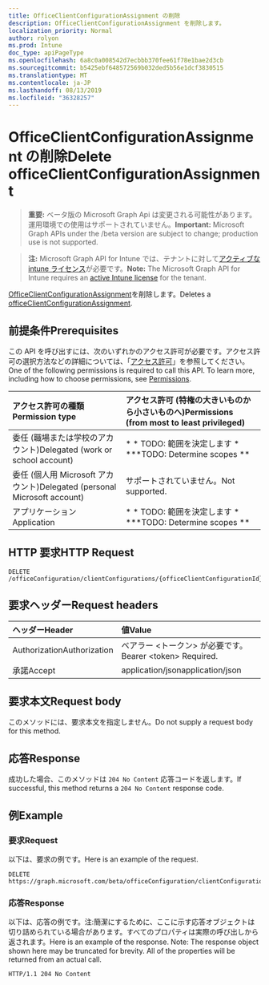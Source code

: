 ```yaml
---
title: OfficeClientConfigurationAssignment の削除
description: OfficeClientConfigurationAssignment を削除します。
localization_priority: Normal
author: rolyon
ms.prod: Intune
doc_type: apiPageType
ms.openlocfilehash: 6a8c0a008542d7ecbbb370fee61f78e1bae2d3cb
ms.sourcegitcommit: b5425ebf648572569b032ded5b56e1dcf3830515
ms.translationtype: MT
ms.contentlocale: ja-JP
ms.lasthandoff: 08/13/2019
ms.locfileid: "36328257"
---
```

# <a name="delete-officeclientconfigurationassignment"></a><span data-ttu-id="f48d3-103">OfficeClientConfigurationAssignment の削除</span><span class="sxs-lookup"><span data-stu-id="f48d3-103">Delete officeClientConfigurationAssignment</span></span>

> <span data-ttu-id="f48d3-104">**重要:** ベータ版の Microsoft Graph Api は変更される可能性があります。運用環境での使用はサポートされていません。</span><span class="sxs-lookup"><span data-stu-id="f48d3-104">**Important:** Microsoft Graph APIs under the /beta version are subject to change; production use is not supported.</span></span>

> <span data-ttu-id="f48d3-105">**注:** Microsoft Graph API for Intune では、テナントに対して[アクティブな intune ライセンス](https://go.microsoft.com/fwlink/?linkid=839381)が必要です。</span><span class="sxs-lookup"><span data-stu-id="f48d3-105">**Note:** The Microsoft Graph API for Intune requires an [active Intune license](https://go.microsoft.com/fwlink/?linkid=839381) for the tenant.</span></span>

<span data-ttu-id="f48d3-106">[OfficeClientConfigurationAssignment](../resources/intune-cirrus-officeclientconfigurationassignment.md)を削除します。</span><span class="sxs-lookup"><span data-stu-id="f48d3-106">Deletes a [officeClientConfigurationAssignment](../resources/intune-cirrus-officeclientconfigurationassignment.md).</span></span>

## <a name="prerequisites"></a><span data-ttu-id="f48d3-107">前提条件</span><span class="sxs-lookup"><span data-stu-id="f48d3-107">Prerequisites</span></span>
<span data-ttu-id="f48d3-p101">この API を呼び出すには、次のいずれかのアクセス許可が必要です。アクセス許可の選択方法などの詳細については、「[アクセス許可](/graph/permissions-reference)」を参照してください。</span><span class="sxs-lookup"><span data-stu-id="f48d3-p101">One of the following permissions is required to call this API. To learn more, including how to choose permissions, see [Permissions](/graph/permissions-reference).</span></span>

|<span data-ttu-id="f48d3-110">アクセス許可の種類</span><span class="sxs-lookup"><span data-stu-id="f48d3-110">Permission type</span></span>|<span data-ttu-id="f48d3-111">アクセス許可 (特権の大きいものから小さいものへ)</span><span class="sxs-lookup"><span data-stu-id="f48d3-111">Permissions (from most to least privileged)</span></span>|
|:---|:---|
|<span data-ttu-id="f48d3-112">委任 (職場または学校のアカウント)</span><span class="sxs-lookup"><span data-stu-id="f48d3-112">Delegated (work or school account)</span></span>|<span data-ttu-id="f48d3-113">\* \* TODO: 範囲を決定します \* \*</span><span class="sxs-lookup"><span data-stu-id="f48d3-113">\*\*TODO: Determine scopes \*\*</span></span>|
|<span data-ttu-id="f48d3-114">委任 (個人用 Microsoft アカウント)</span><span class="sxs-lookup"><span data-stu-id="f48d3-114">Delegated (personal Microsoft account)</span></span>|<span data-ttu-id="f48d3-115">サポートされていません。</span><span class="sxs-lookup"><span data-stu-id="f48d3-115">Not supported.</span></span>|
|<span data-ttu-id="f48d3-116">アプリケーション</span><span class="sxs-lookup"><span data-stu-id="f48d3-116">Application</span></span>|<span data-ttu-id="f48d3-117">\* \* TODO: 範囲を決定します \* \*</span><span class="sxs-lookup"><span data-stu-id="f48d3-117">\*\*TODO: Determine scopes \*\*</span></span>|

## <a name="http-request"></a><span data-ttu-id="f48d3-118">HTTP 要求</span><span class="sxs-lookup"><span data-stu-id="f48d3-118">HTTP Request</span></span>
<!-- {
  "blockType": "ignored"
}
-->
``` http
DELETE /officeConfiguration/clientConfigurations/{officeClientConfigurationId}/assignments/{officeClientConfigurationAssignmentId}
```

## <a name="request-headers"></a><span data-ttu-id="f48d3-119">要求ヘッダー</span><span class="sxs-lookup"><span data-stu-id="f48d3-119">Request headers</span></span>
|<span data-ttu-id="f48d3-120">ヘッダー</span><span class="sxs-lookup"><span data-stu-id="f48d3-120">Header</span></span>|<span data-ttu-id="f48d3-121">値</span><span class="sxs-lookup"><span data-stu-id="f48d3-121">Value</span></span>|
|:---|:---|
|<span data-ttu-id="f48d3-122">Authorization</span><span class="sxs-lookup"><span data-stu-id="f48d3-122">Authorization</span></span>|<span data-ttu-id="f48d3-123">ベアラー &lt;トークン&gt; が必要です。</span><span class="sxs-lookup"><span data-stu-id="f48d3-123">Bearer &lt;token&gt; Required.</span></span>|
|<span data-ttu-id="f48d3-124">承諾</span><span class="sxs-lookup"><span data-stu-id="f48d3-124">Accept</span></span>|<span data-ttu-id="f48d3-125">application/json</span><span class="sxs-lookup"><span data-stu-id="f48d3-125">application/json</span></span>|

## <a name="request-body"></a><span data-ttu-id="f48d3-126">要求本文</span><span class="sxs-lookup"><span data-stu-id="f48d3-126">Request body</span></span>
<span data-ttu-id="f48d3-127">このメソッドには、要求本文を指定しません。</span><span class="sxs-lookup"><span data-stu-id="f48d3-127">Do not supply a request body for this method.</span></span>

## <a name="response"></a><span data-ttu-id="f48d3-128">応答</span><span class="sxs-lookup"><span data-stu-id="f48d3-128">Response</span></span>
<span data-ttu-id="f48d3-129">成功した場合、このメソッドは `204 No Content` 応答コードを返します。</span><span class="sxs-lookup"><span data-stu-id="f48d3-129">If successful, this method returns a `204 No Content` response code.</span></span>

## <a name="example"></a><span data-ttu-id="f48d3-130">例</span><span class="sxs-lookup"><span data-stu-id="f48d3-130">Example</span></span>

### <a name="request"></a><span data-ttu-id="f48d3-131">要求</span><span class="sxs-lookup"><span data-stu-id="f48d3-131">Request</span></span>
<span data-ttu-id="f48d3-132">以下は、要求の例です。</span><span class="sxs-lookup"><span data-stu-id="f48d3-132">Here is an example of the request.</span></span>
``` http
DELETE https://graph.microsoft.com/beta/officeConfiguration/clientConfigurations/{officeClientConfigurationId}/assignments/{officeClientConfigurationAssignmentId}
```

### <a name="response"></a><span data-ttu-id="f48d3-133">応答</span><span class="sxs-lookup"><span data-stu-id="f48d3-133">Response</span></span>
<span data-ttu-id="f48d3-p102">以下は、応答の例です。注:簡潔にするために、ここに示す応答オブジェクトは切り詰められている場合があります。すべてのプロパティは実際の呼び出しから返されます。</span><span class="sxs-lookup"><span data-stu-id="f48d3-p102">Here is an example of the response. Note: The response object shown here may be truncated for brevity. All of the properties will be returned from an actual call.</span></span>
``` http
HTTP/1.1 204 No Content
```






